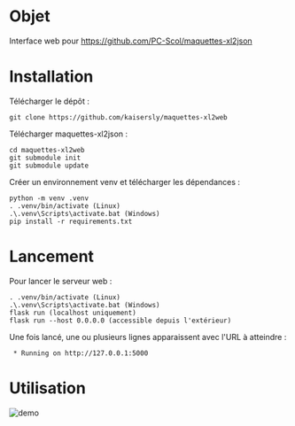# Objet

Interface web pour https://github.com/PC-Scol/maquettes-xl2json

# Installation

Télécharger le dépôt :

```
git clone https://github.com/kaisersly/maquettes-xl2web
```

Télécharger maquettes-xl2json :

```
cd maquettes-xl2web
git submodule init
git submodule update
```

Créer un environnement venv et télécharger les dépendances :

```
python -m venv .venv
. .venv/bin/activate (Linux)
.\.venv\Scripts\activate.bat (Windows)
pip install -r requirements.txt
```

# Lancement

Pour lancer le serveur web :

```
. .venv/bin/activate (Linux)
.\.venv\Scripts\activate.bat (Windows)
flask run (localhost uniquement)
flask run --host 0.0.0.0 (accessible depuis l'extérieur)
```

Une fois lancé, une ou plusieurs lignes apparaissent avec l'URL à atteindre :

```
 * Running on http://127.0.0.1:5000
```

# Utilisation

![demo](https://github.com/kaisersly/maquettes-xl2web/raw/master/maquettes-xl2web.gif)
